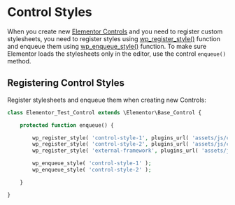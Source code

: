 # Control Styles

When you create new [Elementor Controls](/controls/) and you need to register custom stylesheets, you need to register styles using [wp_register_style()](https://developer.wordpress.org/reference/functions/wp_register_style/) function and enqueue them using [wp_enqueue_style()](https://developer.wordpress.org/reference/functions/wp_enqueue_style/) function. To make sure Elementor loads the stylesheets only in the editor, use the control `enqueue()` method.

## Registering Control Styles

Register stylesheets and enqueue them when creating new Controls:

```php
class Elementor_Test_Control extends \Elementor\Base_Control {

	protected function enqueue() {

		wp_register_style( 'control-style-1', plugins_url( 'assets/js/control-style-1.js', __FILE__ ) );
		wp_register_style( 'control-style-2', plugins_url( 'assets/js/control-style-2.js', __FILE__ ), [ 'external-framework' ] );
		wp_register_style( 'external-framework', plugins_url( 'assets/js/libs/external-framework.js', __FILE__ ) );

		wp_enqueue_style( 'control-style-1' );
		wp_enqueue_style( 'control-style-2' );

	}

}
```
